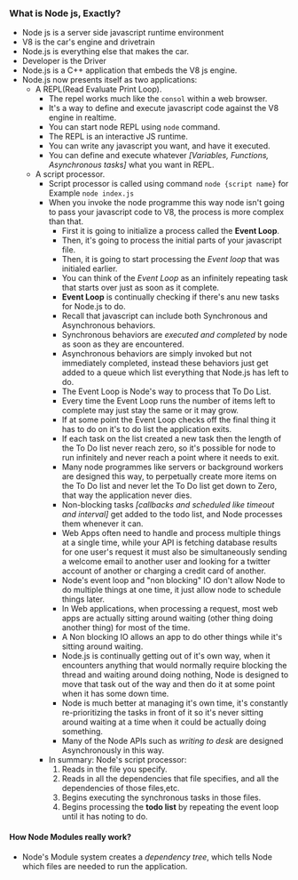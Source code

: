 ### What is Node js, Exactly?
* Node js is a server side javascript runtime environment
* V8 is the car's engine and drivetrain
* Node.js is everything else that makes the car.
* Developer is the Driver
* Node.js is a C++ application that embeds the V8 js engine.
* Node.js now presents itself as two applications:
  * A REPL(Read Evaluate Print Loop).
    * The repel works much like the `consol` within a web browser.
    * It's a way to define and execute javascript code against the V8 engine in realtime.
    * You can start node REPL using `node` command.
    * The REPL is an interactive JS runtime.
    * You can write any javascript you want, and have it executed.
    * You can define and execute whatever *[Variables, Functions, Asynchronous tasks]* what you want in REPL.
  * A script processor.
    * Script processor is called using command `node {script name}` for Example `node index.js`
    * When you invoke the node programme this way node isn't going to pass your javascript code to V8, the process is more complex than that.
      * First it is going to initialize a process called the **Event Loop**.
      * Then, it's going to process the initial parts of your javascript file.
      * Then, it is going to start processing the *Event loop* that was initialed earlier.
      * You can think of the *Event Loop* as an infinitely repeating task that starts over just as soon as it complete.
      * **Event Loop** is continually checking if there's anu new tasks for Node.js to do.
      * Recall that javascript can include both Synchronous and Asynchronous behaviors.
      * Synchronous behaviors are *executed and completed* by node as soon as they are encountered.
      * Asynchronous behaviors are simply invoked but not immediately completed, instead these behaviors just get added to a queue which list everything that Node.js has left to do.
      * The Event Loop is Node's way to process that To Do List.
      * Every time the Event Loop runs the number of items left to complete may just stay the same or it may grow.
      * If at some point the Event Loop checks off the final thing it has to do on it's to do list the application exits.
      * If each task on the list created a new task then the length of the To Do list never reach zero, so it's possible for node to run infinitely and never reach a point where it needs to exit.
      * Many node programmes like servers or background workers are designed this way, to perpetually create more items on the To Do list and never let the To Do list get down to Zero, that way the application never dies.
      * Non-blocking tasks *[callbacks and scheduled like timeout and interval]* get added to the todo list, and Node processes them whenever it can.
      * Web Apps often need to handle and process multiple things at a single time, while your API is fetching database results for one user's request it must also be simultaneously sending a welcome email to another user and looking for a twitter account of another or charging a credit card of another.
      * Node's event loop and "non blocking" IO don't allow Node to do multiple things at one time, it just allow node to schedule things later.
      * In Web applications, when processing a request, most web apps are actually sitting around waiting (other thing doing another thing) for most of the time.
      * A Non blocking IO allows an app to do other things while it's sitting around waiting.
      * Node.js is continually getting out of it's own way, when it encounters anything that would normally require blocking the thread and waiting around doing nothing, Node is designed to move that task out of the way and then do it at some point when it has some down time.
      * Node is much better at managing it's own time, it's constantly re-prioritizing the tasks in front of it so it's never sitting around waiting at a time when it could be actually doing something.
      * Many of the Node APIs such as *writing to desk* are designed Asynchronously in this way.
    * In summary: Node's script processor: 
      1. Reads in the file you specify.
      2. Reads in all the dependencies that file specifies, and all the dependencies of those files,etc.
      3. Begins executing the synchronous tasks in those files.
      4. Begins processing the **todo list** by repeating the event loop until it has noting to do. 
  
#### How Node Modules really work?
* Node's Module system creates a *dependency tree*, which tells Node which files are needed to run the application.

